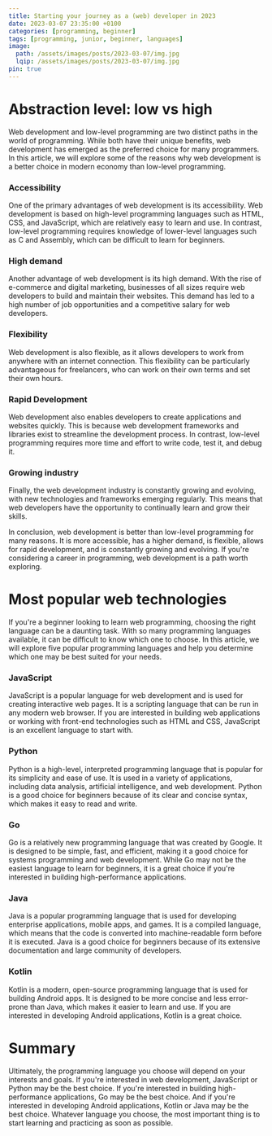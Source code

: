 ```yaml
---
title: Starting your journey as a (web) developer in 2023
date: 2023-03-07 23:35:00 +0100
categories: [programming, beginner]
tags: [programming, junior, beginner, languages]
image:
  path: /assets/images/posts/2023-03-07/img.jpg
  lqip: /assets/images/posts/2023-03-07/img.jpg
pin: true
---
```


# Abstraction level: low vs high 

Web development and low-level programming are two distinct paths in the world of programming. While both have their unique benefits, web development has emerged as the preferred choice for many programmers. In this article, we will explore some of the reasons why web development is a better choice in modern economy than low-level programming.

### Accessibility
One of the primary advantages of web development is its accessibility. Web development is based on high-level programming languages such as HTML, CSS, and JavaScript, which are relatively easy to learn and use. In contrast, low-level programming requires knowledge of lower-level languages such as C and Assembly, which can be difficult to learn for beginners.

### High demand
Another advantage of web development is its high demand. With the rise of e-commerce and digital marketing, businesses of all sizes require web developers to build and maintain their websites. This demand has led to a high number of job opportunities and a competitive salary for web developers.

### Flexibility
Web development is also flexible, as it allows developers to work from anywhere with an internet connection. This flexibility can be particularly advantageous for freelancers, who can work on their own terms and set their own hours.

### Rapid Development
Web development also enables developers to create applications and websites quickly. This is because web development frameworks and libraries exist to streamline the development process. In contrast, low-level programming requires more time and effort to write code, test it, and debug it.

### Growing industry
Finally, the web development industry is constantly growing and evolving, with new technologies and frameworks emerging regularly. This means that web developers have the opportunity to continually learn and grow their skills.

In conclusion, web development is better than low-level programming for many reasons. It is more accessible, has a higher demand, is flexible, allows for rapid development, and is constantly growing and evolving. If you're considering a career in programming, web development is a path worth exploring.

# Most popular web technologies

If you're a beginner looking to learn web programming, choosing the right language can be a daunting task. With so many programming languages available, it can be difficult to know which one to choose. In this article, we will explore five popular programming languages and help you determine which one may be best suited for your needs.

### JavaScript
JavaScript is a popular language for web development and is used for creating interactive web pages. It is a scripting language that can be run in any modern web browser. If you are interested in building web applications or working with front-end technologies such as HTML and CSS, JavaScript is an excellent language to start with.

### Python
Python is a high-level, interpreted programming language that is popular for its simplicity and ease of use. It is used in a variety of applications, including data analysis, artificial intelligence, and web development. Python is a good choice for beginners because of its clear and concise syntax, which makes it easy to read and write.

### Go
Go is a relatively new programming language that was created by Google. It is designed to be simple, fast, and efficient, making it a good choice for systems programming and web development. While Go may not be the easiest language to learn for beginners, it is a great choice if you're interested in building high-performance applications.

### Java
Java is a popular programming language that is used for developing enterprise applications, mobile apps, and games. It is a compiled language, which means that the code is converted into machine-readable form before it is executed. Java is a good choice for beginners because of its extensive documentation and large community of developers.

### Kotlin
Kotlin is a modern, open-source programming language that is used for building Android apps. It is designed to be more concise and less error-prone than Java, which makes it easier to learn and use. If you are interested in developing Android applications, Kotlin is a great choice.

# Summary
Ultimately, the programming language you choose will depend on your interests and goals. If you're interested in web development, JavaScript or Python may be the best choice. If you're interested in building high-performance applications, Go may be the best choice. And if you're interested in developing Android applications, Kotlin or Java may be the best choice. Whatever language you choose, the most important thing is to start learning and practicing as soon as possible.
